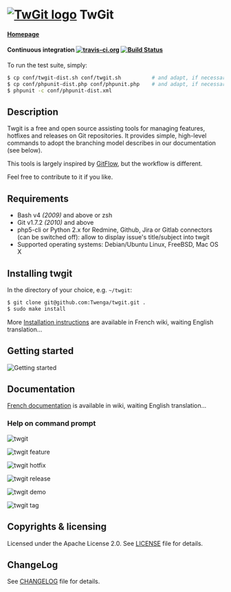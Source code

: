 [![TwGit logo](https://github.com/Twenga/twgit/raw/stable/doc/logo-med.png)](http://twgit.twenga.com/) TwGit
==========

#### [Homepage](http://twgit.twenga.com/)

#### Continuous integration [![travis-ci.org](doc/travis-favicon.png)](http://travis-ci.org/Twenga/twgit)&nbsp;[![Build Status](https://secure.travis-ci.org/Twenga/twgit.png?branch=stable)](http://travis-ci.org/Twenga/twgit)
To run the test suite, simply:

```bash
$ cp conf/twgit-dist.sh conf/twgit.sh          # and adapt, if necessary
$ cp conf/phpunit-dist.php conf/phpunit.php    # and adapt, if necessary
$ phpunit -c conf/phpunit-dist.xml
```

## Description
Twgit is a free and open source assisting tools for managing features, hotfixes and releases on Git repositories.
It provides simple, high-level commands to adopt the branching model describes in our documentation (see below).

This tools is largely inspired by [GitFlow](https://github.com/nvie/gitflow), but the workflow is different.

Feel free to contribute to it if you like.

## Requirements

  - Bash v4 _(2009)_ and above or zsh
  - Git v1.7.2 _(2010)_ and above
  - php5-cli or Python 2.x for Redmine, Github, Jira or Gitlab connectors (can be switched off): allow to display issue's title/subject into twgit
  - Supported operating systems: Debian/Ubuntu Linux, FreeBSD, Mac OS X

## Installing twgit
In the directory of your choice, e.g. `~/twgit`:

```bash
$ git clone git@github.com:Twenga/twgit.git .
$ sudo make install
```

More [Installation instructions](https://github.com/Twenga/twgit/wiki/Twgit#wiki-2.installation) are available in French wiki, waiting English translation...

## Getting started

![Getting started](doc/getting-started.png)

## Documentation
[French documentation](https://github.com/Twenga/twgit/wiki) is available in wiki, waiting English translation...

### Help on command prompt

![twgit](doc/screenshot-twgit.png)

![twgit feature](doc/screenshot-twgit-feature.png)

![twgit hotfix](doc/screenshot-twgit-hotfix.png)

![twgit release](doc/screenshot-twgit-release.png)

![twgit demo](doc/screenshot-twgit-demo.png)

![twgit tag](doc/screenshot-twgit-tag.png)

## Copyrights & licensing
Licensed under the Apache License 2.0.
See [LICENSE](LICENSE) file for details.

## ChangeLog
See [CHANGELOG](CHANGELOG.md) file for details.
